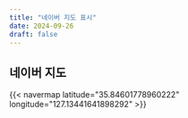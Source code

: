 ```yaml
---
title: "네이버 지도 표시"
date: 2024-09-26
draft: false
---
```


## 네이버 지도

{{< navermap latitude="35.84601778960222" longitude="127.13441641898292" >}}
